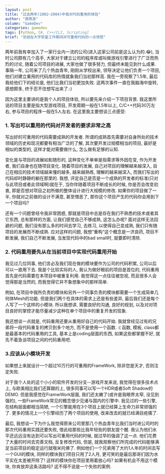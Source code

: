 ```yaml
---
layout: post
title: "过去两年(2002~2004)中我对代码重用的体验"
author: "房燕良"
column: "GameDev"
categories: gamedev
tags: [Python, C#, C++/CLI, Scripting]
brief: "总结在大宇软星工作期间对可重用代码的一点领悟"
---
```


两年前我有幸加入了一家行业内一流的公司(进入这家公司前是这么认为的.:joy:), 当时公司颇有几个高手, 大家对于建立公司的程序库或叫做游戏引擎进行了广泛而热烈的讨论, 随着公司项目的进展, 大家也做了很多努力, 但最终未能见到什么成果. 事隔一年, 公司来了几个热血青年, 刚刚从学校出来, 领导决定让他们负责一个项目, 他们对建立重用的代码库的热情就象我们当初那样高. 我在一旁观察了1.5年, 最后我给他们下的结论是, 他们比我们当初更加失败. 这两次事件一直在我脑海中旋转,感想颇多, 终于忍不住想写出来了.:)

因为这里主要讲的是我个人的项目体验, 所以要先来介绍一下项目背景. 我这里所说的项目主要是指大型游戏项目, 开发周期一般在1.5年以上, C/C++代码30万左右, 参与项目的程序一般在5人左右. 在这里我主要想谈三点感受:

### 1. 写出可以重用的代码对开发者的要求非常之高

写出好的可重用的代码需要成熟的开发者. 所谓的成熟首先需要对自身所处的技术领域的历史和现况都要有相当广泛的了解, 其次要开发过规模相当的项目, 最好是相似的类型的, 这样才能对需要做什么, 怎么做有足够的认知.  

变化是与项目的进展如影随形的, 这种变化不单单是指需求等外因在变, 作为开发者, 我们自身也在随项目变化. 随着项目的发展, 自己对项目的理解越来越深入, 自己在相应的技术领域越来懂的越多, 越来越熟练, 理解的越来越深入, 而我们写出的代码却时静静的躺在那里的. 我想, 评定自己是否是一个成熟的开发者的标准(只对与此项目或者此领域啊)就在于, 当你伴随着项目不断成长的时候, 你是否会改变初衷, 即是否想对项目之初所做的整体设计进行大规模的修改. 如果你的项目做了一半, 你就对之前做的设计不满意, 甚至憎恶了, 那你这个项目产生的代码你会用到下一个项目吗?  

还有一个问题曾经令我非常困惑, 那就是项目中总是存在我们不熟悉的技术或者其它东西, 总有那样的方面, 让我们感觉自己不够成熟, 这怎么办呢? 面对这样无法回避的问题, 我们没有那么多的时间去学习, 去练习, 以使得自己变成熟, 我们只有随项目的发展而不断成熟. 应对这样的问题, 我想“重构“这个概念是一济良药, 项目不断发展, 我们自己不断发展, 当发现代码中的bad small时, 就要即时清除.  
    
### 2. 代码重用要先从在当前项目中实现代码重用开始

我见过几位同事, 他们言必及我们现在做的模块要作为公司的代码积累, 公司以后可以一直用下去. 我是个比较实际的人, 我认为做好眼前的项目是首位的, 代码重用首先是代码需要在本项目中被重复利用. 我觉得这一点往往被忽视, 而且很多人会觉得那是当然的, 而我觉得它并不象想象中的那样简单.   

例如, 在项目中我所负责的模块和另外一个同事负责的模块都需要一个生成简单几何体Mesh的功能. 但是我们两个在具体的需求上还是有些差异, 最后我们还是每个人写了一个这样的小模块. 所以我想讲, 需要良好的沟通, 良好的规划, 以及对对项目良好的掌控才能尽量减少这种在单个项目中的重复开发的现象.  

我还想谈一点就是, 代码重用还要从重用好自己的代码开始. 我就曾经见过有的兄弟将一段代码重复的拷贝到多个地方, 而不是使用一个函数. :( 函数, 模板, class都是最基本的代码重用的工具, 基本上是coding层面的东西, 如果这些都掌握不好, 就先不着急谈项目之间的代码重用吧.  

### 3.应该从小模块开发

如果想上来就设计一个超过10万行的可重用的FrameWork, 除非您是天才, 否则注定失败.  

对于我个人处的这个小小的软件开发的分支--游戏开发来说, 我觉得在很多技术点上, 与欧美相比我们还算跟的上, 很多同事可以写一个HDR或者Soft Shadow的DEMO. 但是我感觉在FramwWork层面, 我们还太嫩了(或许是我眼界太窄, 没见到强的), 一些FrameWork常见的概念很少见诸与国内的引擎中. 我见过的一些引擎, 在结构层面都相当简陋, 一个引擎能用在3个项目上就已经算上生命力非常顽强的了. 更多的情况上一个引擎经历了两个项目的使用, 改来改去的就已经满目疮痍了.  

最后, 我想谈一下为什么我觉得原来公司里那几个热血青年比我们当时进公司时的那次代码重用实践还要失败, 借此给那些比我年轻些的朋友提个醒. 我认为他们水平还远远没有达到可以写出可重用代码的时候, 就过早的强调了这一点. 他们花费了大量的时间去完善文档, 反复修改代码, 但是, 就我观察他们所完成的代码能够满足当前项目的稳定运行就哦米托佛了. 例如他们一个兄弟用了大约1人年的时间去写一个GUI的模块, 同样的模块我们项目只用了2人月, 更可笑的是最后那哥们因为水平实在太差被开除了! 这样的模块你在项目里用着放心吗? 如果有机会不用这个模块, 你肯放弃这条活路吗? 这不得不说是一个失败的案例.   
